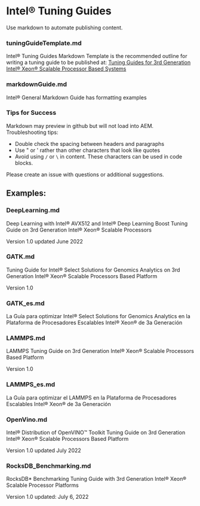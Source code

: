 # Intel® Tuning Guides

Use markdown to automate publishing content.

### tuningGuideTemplate.md

Intel® Tuning Guides Markdown Template is the recommended outline for writing a tuning guide to be published at:  [Tuning Guides for 3rd Generation Intel® Xeon® Scalable Processor Based Systems](https://www.intel.com/content/www/us/en/developer/articles/guide/xeon-performance-tuning-and-solution-guides.html#gs.z4jutl)

### markdownGuide.md

Intel® General Markdown Guide has formatting examples

### Tips for Success

Markdown may preview in github but will not load into AEM.  Troubleshooting tips:

- Double check the spacing between headers and paragraphs
- Use " or ' rather than other characters that look like quotes
- Avoid using `/` or `\` in content.  These characters can be used in code blocks.  

Please create an issue with questions or additional suggestions.


## Examples:

### DeepLearning.md

Deep Learning with Intel® AVX512 and Intel® Deep Learning Boost Tuning Guide on 3rd Generation Intel® Xeon® Scalable Processors

Version 1.0 updated June 2022

### GATK.md

Tuning Guide for Intel® Select Solutions for Genomics Analytics on 3rd Generation Intel® Xeon® Scalable Processors Based Platform

Version 1.0

### GATK_es.md

La Guía para optimizar Intel® Select Solutions for Genomics Analytics en la Plataforma de Procesadores Escalables Intel® Xeon® de 3a Generación

### LAMMPS.md

LAMMPS Tuning Guide on 3rd Generation Intel® Xeon® Scalable Processors Based Platform

Version 1.0 

### LAMMPS_es.md

La Guía para optimizar el LAMMPS en la Plataforma de Procesadores Escalables Intel® Xeon® de 3a Generación

### OpenVino.md

Intel® Distribution of OpenVINO™ Toolkit Tuning Guide on 3rd Generation Intel® Xeon® Scalable Processors Based Platform

Version 1.0 updated July 2022

### RocksDB_Benchmarking.md

RocksDB* Benchmarking Tuning Guide with 3rd Generation Intel® Xeon® Scalable Processor Platforms

Version 1.0 updated: July 6, 2022

